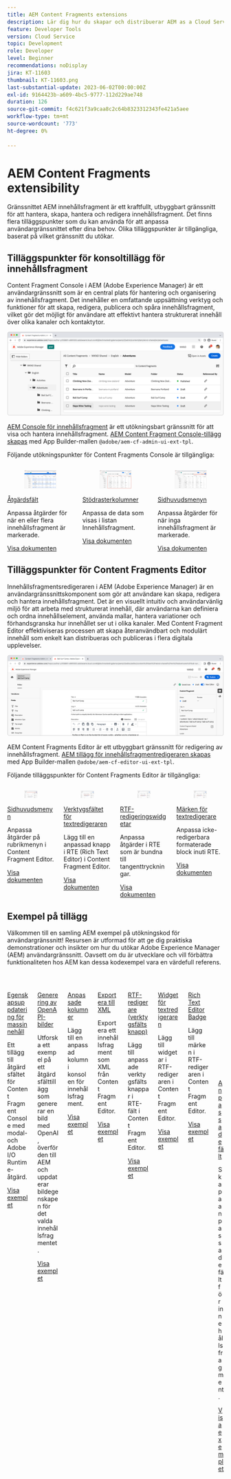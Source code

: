 ```yaml
---
title: AEM Content Fragments extensions
description: Lär dig hur du skapar och distribuerar AEM as a Cloud Service Content Fragment-tillägg
feature: Developer Tools
version: Cloud Service
topic: Development
role: Developer
level: Beginner
recommendations: noDisplay
jira: KT-11603
thumbnail: KT-11603.png
last-substantial-update: 2023-06-02T00:00:00Z
exl-id: 9164423b-a609-4bc5-9777-112d229ae748
duration: 126
source-git-commit: f4c621f3a9caa8c2c64b8323312343fe421a5aee
workflow-type: tm+mt
source-wordcount: '773'
ht-degree: 0%

---
```


# AEM Content Fragments extensibility

Gränssnittet AEM innehållsfragment är ett kraftfullt, utbyggbart gränssnitt för att hantera, skapa, hantera och redigera innehållsfragment. Det finns flera tilläggspunkter som du kan använda för att anpassa användargränssnittet efter dina behov. Olika tilläggspunkter är tillgängliga, baserat på vilket gränssnitt du utökar.

## Tilläggspunkter för konsoltillägg för innehållsfragment

Content Fragment Console i AEM (Adobe Experience Manager) är ett användargränssnitt som är en central plats för hantering och organisering av innehållsfragment. Det innehåller en omfattande uppsättning verktyg och funktioner för att skapa, redigera, publicera och spåra innehållsfragment, vilket gör det möjligt för användare att effektivt hantera strukturerat innehåll över olika kanaler och kontaktytor.

![Konsolen för innehållsfragment](./assets/overview/cfc.png)

[AEM Console för innehållsfragment](https://experienceleague.adobe.com/docs/experience-manager-cloud-service/content/sites/administering/content-fragments/content-fragments-console.html) är ett utökningsbart gränssnitt för att visa och hantera innehållsfragment. [AEM Content Fragment Console-tillägg skapas](https://developer.adobe.com/uix/docs/services/aem-cf-console-admin/code-generation) med App Builder-mallen `@adobe/aem-cf-admin-ui-ext-tpl`.

Följande utökningspunkter för Content Fragments Console är tillgängliga:

<div class="columns is-multiline">
      <div class="column is-half-tablet is-half-desktop is-one-third-widescreen" aria-label="Action bar">
        <div class="card" style="height: 100%">
          <div class="card-image">
            <figure class="image is-16by9">
              <a href="https://developer.adobe.com/uix/docs/services/aem-cf-console-admin/api/action-bar/" title="Åtgärdsfält" tabindex="-1" target="_blank" rel="referrer">
                <img class="is-bordered-r-small" src="./assets/overview/cfc-action-bar.png" alt="Åtgärdsfält">
              </a>
            </figure>
          </div>
          <div class="card-content is-padded-small">
            <div class="content">
              <p class="headline is-size-6 has-text-weight-bold"><a href="https://developer.adobe.com/uix/docs/services/aem-cf-console-admin/api/action-bar/" title="Åtgärdsfält" target="_blank" rel="referrer">Åtgärdsfält</a></p>
              <p class="is-size-6">Anpassa åtgärder för när en eller flera innehållsfragment är markerade.</p>
              <a href="https://developer.adobe.com/uix/docs/services/aem-cf-console-admin/api/action-bar/" class="spectrum-Button spectrum-Button--outline spectrum-Button--primary spectrum-Button--sizeM" target="_blank" rel="referrer">
                <span class="spectrum-Button-label has-no-wrap has-text-weight-bold"> Visa dokumenten </span>
              </a>
            </div>
          </div>
        </div>
      </div>
  <div class="column is-half-tablet is-half-desktop is-one-third-widescreen" aria-label="Grid columns">
    <div class="card" style="height: 100%">
      <div class="card-image">
        <figure class="image is-16by9">
          <a href="https://developer.adobe.com/uix/docs/services/aem-cf-console-admin/api/grid-columns/" title="Stödrasterkolumner" tabindex="-1" target="_blank" rel="referrer">
            <img class="is-bordered-r-small" src="./assets/overview/cfc-grid-columns.png" alt="Stödrasterkolumner">
          </a>
        </figure>
      </div>
      <div class="card-content is-padded-small">
        <div class="content">
          <p class="headline is-size-6 has-text-weight-bold"><a href="https://developer.adobe.com/uix/docs/services/aem-cf-console-admin/api/grid-columns/" title="Stödrasterkolumner" target="_blank" rel="referrer">Stödrasterkolumner</a></p>
          <p class="is-size-6">Anpassa de data som visas i listan Innehållsfragment.</p>
          <a href="https://developer.adobe.com/uix/docs/services/aem-cf-console-admin/api/grid-columns/" class="spectrum-Button spectrum-Button--outline spectrum-Button--primary spectrum-Button--sizeM" target="_blank" rel="referrer">
            <span class="spectrum-Button-label has-no-wrap has-text-weight-bold"> Visa dokumenten </span>
          </a>
        </div>
      </div>
    </div>
  </div>
  <div class="column is-half-tablet is-half-desktop is-one-third-widescreen" aria-label="Header menu">
    <div class="card" style="height: 100%">
      <div class="card-image">
        <figure class="image is-16by9">
          <a href="https://developer.adobe.com/uix/docs/services/aem-cf-console-admin/api/header-menu/" title="Sidhuvudsmenyn" tabindex="-1" target="_blank" rel="referrer">
            <img class="is-bordered-r-small" src="./assets/overview/cfc-header-menu.png" alt="Sidhuvudsmenyn">
          </a>
        </figure>
      </div>
      <div class="card-content is-padded-small">
        <div class="content">
          <p class="headline is-size-6 has-text-weight-bold"><a href="https://developer.adobe.com/uix/docs/services/aem-cf-console-admin/api/header-menu/" title="Sidhuvudsmenyn" target="_blank" rel="referrer">Sidhuvudsmenyn</a></p>
          <p class="is-size-6">Anpassa åtgärder för när inga innehållsfragment är markerade.</p>
          <a href="https://developer.adobe.com/uix/docs/services/aem-cf-console-admin/api/header-menu/" class="spectrum-Button spectrum-Button--outline spectrum-Button--primary spectrum-Button--sizeM" target="_blank" rel="referrer">
            <span class="spectrum-Button-label has-no-wrap has-text-weight-bold"> Visa dokumenten </span>
          </a>
        </div>
      </div>
    </div>
  </div>  
</div>

## Tilläggspunkter för Content Fragments Editor

Innehållsfragmentsredigeraren i AEM (Adobe Experience Manager) är en användargränssnittskomponent som gör att användare kan skapa, redigera och hantera innehållsfragment. Det är en visuellt intuitiv och användarvänlig miljö för att arbeta med strukturerat innehåll, där användarna kan definiera och ordna innehållselement, använda mallar, hantera variationer och förhandsgranska hur innehållet ser ut i olika kanaler. Med Content Fragment Editor effektiviseras processen att skapa återanvändbart och modulärt innehåll som enkelt kan distribueras och publiceras i flera digitala upplevelser.

![Redigera innehållsfragment](./assets/overview/cfe.png)

AEM Content Fragments Editor är ett utbyggbart gränssnitt för redigering av innehållsfragment. [AEM tillägg för innehållsfragmentredigeraren skapas](https://developer.adobe.com/uix/docs/services/aem-cf-editor/code-generation/) med App Builder-mallen `@adobe/aem-cf-editor-ui-ext-tpl`.

Följande tilläggspunkter för Content Fragments Editor är tillgängliga:

<div class="columns is-multiline">
    <div class="column is-half-tablet is-half-desktop is-one-third-widescreen" aria-label="Header menu">
      <div class="card" style="height: 100%">
        <div class="card-image">
          <figure class="image is-16by9">
            <a href="https://developer.adobe.com/uix/docs/services/aem-cf-editor/api/header-menu" title="Sidhuvudsmenyn" tabindex="-1" target="_blank" rel="referrer">
              <img class="is-bordered-r-small" src="./assets/overview/cfe-header-menu.png" alt="Sidhuvudsmenyn">
            </a>
          </figure>
        </div>
        <div class="card-content is-padded-small">
          <div class="content">
            <p class="headline is-size-6 has-text-weight-bold"><a href="https://developer.adobe.com/uix/docs/services/aem-cf-editor/api/header-menu/" title="Sidhuvudsmenyn" target="_blank" rel="referrer">Sidhuvudsmenyn</a></p>
            <p class="is-size-6">Anpassa åtgärder på rubrikmenyn i Content Fragment Editor.</p>
            <a href="https://developer.adobe.com/uix/docs/services/aem-cf-editor/api/header-menu" class="spectrum-Button spectrum-Button--outline spectrum-Button--primary spectrum-Button--sizeM" target="_blank" rel="referrer">
              <span class="spectrum-Button-label has-no-wrap has-text-weight-bold"> Visa dokumenten </span>
            </a>
          </div>
        </div>
      </div>
    </div>
  <div class="column is-half-tablet is-half-desktop is-one-third-widescreen" aria-label="Rich Text Editor toolbar">
    <div class="card" style="height: 100%">
      <div class="card-image">
        <figure class="image is-16by9">
          <a href="https://developer.adobe.com/uix/docs/services/aem-cf-editor/api/rte-toolbar/" title="Verktygsfältet för textredigeraren" tabindex="-1" target="_blank" rel="referrer">
            <img class="is-bordered-r-small" src="./assets/overview/cfe-rte-toolbar.png" alt="Verktygsfältet för textredigeraren">
          </a>
        </figure>
      </div>
      <div class="card-content is-padded-small">
        <div class="content">
          <p class="headline is-size-6 has-text-weight-bold"><a href="https://developer.adobe.com/uix/docs/services/aem-cf-editor/api/rte-toolbar/" title="Verktygsfältet för textredigeraren"  target="_blank" rel="referrer">Verktygsfältet för textredigeraren</a></p>
          <p class="is-size-6">Lägg till en anpassad knapp i RTE (Rich Text Editor) i Content Fragment Editor.</p>
          <a href="https://developer.adobe.com/uix/docs/services/aem-cf-editor/api/rte-toolbar/" class="spectrum-Button spectrum-Button--outline spectrum-Button--primary spectrum-Button--sizeM" target="_blank" rel="referrer">
            <span class="spectrum-Button-label has-no-wrap has-text-weight-bold"> Visa dokumenten </span>
          </a>
        </div>
      </div>
    </div>
  </div>

<div class="column is-half-tablet is-half-desktop is-one-third-widescreen" aria-label="Rich Text Editor widgets">
    <div class="card" style="height: 100%">
      <div class="card-image">
        <figure class="image is-16by9">
          <a href="https://developer.adobe.com/uix/docs/services/aem-cf-editor/api/rte-widgets/" title="RTF-redigeringswidgetar" tabindex="-1"  target="_blank" rel="referrer">
            <img class="is-bordered-r-small" src="./assets/overview/cfe-rte-widgets.png" alt="RTF-redigeringswidgetar">
          </a>
        </figure>
      </div>
      <div class="card-content is-padded-small">
        <div class="content">
          <p class="headline is-size-6 has-text-weight-bold"><a href="https://developer.adobe.com/uix/docs/services/aem-cf-editor/api/rte-widgets/" title="RTF-redigeringswidgetar" target="_blank" rel="referrer">RTF-redigeringswidgetar</a></p>
          <p class="is-size-6">Anpassa åtgärder i RTE som är bundna till tangenttryckningar.</p>
          <a href="https://developer.adobe.com/uix/docs/services/aem-cf-editor/api/rte-widgets/" class="spectrum-Button spectrum-Button--outline spectrum-Button--primary spectrum-Button--sizeM" target="_blank" rel="referrer">
            <span class="spectrum-Button-label has-no-wrap has-text-weight-bold"> Visa dokumenten </span>
          </a>
        </div>
      </div>
    </div>
  </div>
  <div class="column is-half-tablet is-half-desktop is-one-third-widescreen" aria-label="Rich Text Editor badges">
    <div class="card" style="height: 100%">
      <div class="card-image">
        <figure class="image is-16by9">
          <a href="https://developer.adobe.com/uix/docs/services/aem-cf-editor/api/rte-badges/" title="Märken för textredigerare" tabindex="-1" target="_blank" rel="referrer">
            <img class="is-bordered-r-small" src="./assets/overview/cfe-rte-badges.png" alt="Märken för textredigerare">
          </a>
        </figure>
      </div>
      <div class="card-content is-padded-small">
        <div class="content">
          <p class="headline is-size-6 has-text-weight-bold"><a href="https://developer.adobe.com/uix/docs/services/aem-cf-editor/api/rte-badges/ " title="Märken för textredigerare" target="_blank" rel="referrer">Märken för textredigerare</a></p>
          <p class="is-size-6">Anpassa icke-redigerbara formaterade block inuti RTE.</p>
          <a href="https://developer.adobe.com/uix/docs/services/aem-cf-editor/api/rte-badges/" class="spectrum-Button spectrum-Button--outline spectrum-Button--primary spectrum-Button--sizeM" target="_blank" rel="referrer">
            <span class="spectrum-Button-label has-no-wrap has-text-weight-bold"> Visa dokumenten </span>
          </a>
        </div>
      </div>
    </div>
  </div>
</div>

## Exempel på tillägg

Välkommen till en samling AEM exempel på utökningskod för användargränssnitt! Resursen är utformad för att ge dig praktiska demonstrationer och insikter om hur du utökar Adobe Experience Manager (AEM) användargränssnitt. Oavsett om du är utvecklare och vill förbättra funktionaliteten hos AEM kan dessa kodexempel vara en värdefull referens.

<div class="columns is-multiline">
  <div class="column is-half-tablet is-half-desktop is-one-third-widescreen" aria-label="Bulk property update">
    <div class="card" style="height: 100%">
      <div class="card-image">
        <figure class="image is-16by9">
          <a href="./examples/console-bulk-property-update.md" title="Uppdatering av massegenskap" tabindex="-1">
            <img class="is-bordered-r-small" src="./assets/../examples/assets/bulk-property-update/card.png" alt="Uppdatering av massegenskap">
          </a>
        </figure>
      </div>
      <div class="card-content is-padded-small">
        <div class="content">
          <p class="headline is-size-6 has-text-weight-bold"><a href="./examples/console-bulk-property-update.md" title="Uppdatering av massegenskap">Egenskapsuppdatering för massinnehåll</a></p>
          <p class="is-size-6">Ett tillägg till åtgärdsfältet för Content Fragment Console med modal- och Adobe I/O Runtime-åtgärd.</p>
          <a href="./examples/console-bulk-property-update.md" class="spectrum-Button spectrum-Button--outline spectrum-Button--primary spectrum-Button--sizeM">
            <span class="spectrum-Button-label has-no-wrap has-text-weight-bold"> Visa exemplet </span>
          </a>
        </div>
      </div>
    </div>
  </div>
  <div class="column is-half-tablet is-half-desktop is-one-third-widescreen" aria-label="OpenAI-based image generation and upload to AEM extension">
        <div class="card" style="height: 100%">
            <div class="card-image">
                <figure class="image is-16by9">
                    <a href="./examples/console-image-generation-and-image-upload.md" title="OpenAI-baserad bildgenerering och överföring till AEM" tabindex="-1">
                        <img class="is-bordered-r-small" src="./examples/assets/digital-image-generation/card.png" alt="OpenAI-baserad bildgenerering och överföring till AEM">
                    </a>
                </figure>
            </div>
            <div class="card-content is-padded-small">
                <div class="content">
                    <p class="headline is-size-6 has-text-weight-bold"><a href="./examples/console-image-generation-and-image-upload.md" title="OpenAI-baserad bildgenerering och överföring till AEM">Generering av OpenAPI-bilder</a></p>
                    <p class="is-size-6">Utforska ett exempel på ett åtgärdsfälttillägg som genererar en bild med OpenAI, överför den till AEM och uppdaterar bildegenskapen för det valda innehållsfragmentet.</p>
                    <a href="./examples/console-image-generation-and-image-upload.md" class="spectrum-Button spectrum-Button--outline spectrum-Button--primary spectrum-Button--sizeM">
                        <span class="spectrum-Button-label has-no-wrap has-text-weight-bold"> Visa exemplet </span>
                    </a>
                </div>
            </div>
        </div>
    </div>    
  <div class="column is-half-tablet is-half-desktop is-one-third-widescreen" aria-label="Custom columns">
    <div class="card" style="height: 100%">
      <div class="card-image">
        <figure class="image is-16by9">
          <a href="./examples/custom-grid-columns.md" title="Anpassade kolumner" tabindex="-1">
            <img class="is-bordered-r-small" src="./examples/assets/custom-grid-columns/card.png" alt="Anpassade kolumner">
          </a>
        </figure>
      </div>
      <div class="card-content is-padded-small">
        <div class="content">
          <p class="headline is-size-6 has-text-weight-bold"><a href="./examples/custom-grid-columns.md" title="Anpassade kolumner">Anpassade kolumner</a></p>
          <p class="is-size-6">Lägg till en anpassad kolumn i konsolen för innehållsfragment.</p>
          <a href="./examples/custom-grid-columns.md" class="spectrum-Button spectrum-Button--outline spectrum-Button--primary spectrum-Button--sizeM">
            <span class="spectrum-Button-label has-no-wrap has-text-weight-bold"> Visa exemplet </span>
          </a>
        </div>
      </div>
    </div>
  </div>    
  <div class="column is-half-tablet is-half-desktop is-one-third-widescreen" aria-label="Export to XML">
    <div class="card" style="height: 100%">
      <div class="card-image">
        <figure class="image is-16by9">
          <a href="./examples/editor-export-to-xml.md" title="Exportera till XML" tabindex="-1">
            <img class="is-bordered-r-small" src="./examples/assets/export-to-xml/card.png" alt="Exportera till XML">
          </a>
        </figure>
      </div>
      <div class="card-content is-padded-small">
        <div class="content">
          <p class="headline is-size-6 has-text-weight-bold"><a href="./examples/editor-export-to-xml.md" title="Exportera till XML">Exportera till XML</a></p>
          <p class="is-size-6">Exportera ett innehållsfragment som XML från Content Fragment Editor.</p>
          <a href="./examples/editor-export-to-xml.md" class="spectrum-Button spectrum-Button--outline spectrum-Button--primary spectrum-Button--sizeM">
            <span class="spectrum-Button-label has-no-wrap has-text-weight-bold"> Visa exemplet </span>
          </a>
        </div>
      </div>
    </div>
  </div>    
  <div class="column is-half-tablet is-half-desktop is-one-third-widescreen" aria-label="Rich Text Editor toolbar button">
    <div class="card" style="height: 100%">
      <div class="card-image">
        <figure class="image is-16by9">
          <a href="./examples/editor-rte-toolbar.md" title="RTF-redigerare (verktygsfältsknapp)" tabindex="-1">
            <img class="is-bordered-r-small" src="./examples/assets/rte/rte-toolbar-card.png" alt="RTF-redigerare (verktygsfältsknapp)">
          </a>
        </figure>
      </div>
      <div class="card-content is-padded-small">
        <div class="content">
          <p class="headline is-size-6 has-text-weight-bold"><a href="./examples/editor-rte-toolbar.md" title="RTF-redigerare (verktygsfältsknapp)">RTF-redigerare (verktygsfältsknapp)</a></p>
          <p class="is-size-6">Lägg till anpassade verktygsfältsknappar i RTE-fält i Content Fragment Editor.</p>
          <a href="./examples/editor-rte-toolbar.md" class="spectrum-Button spectrum-Button--outline spectrum-Button--primary spectrum-Button--sizeM">
            <span class="spectrum-Button-label has-no-wrap has-text-weight-bold"> Visa exemplet </span>
          </a>
        </div>
      </div>
    </div>
  </div>   
  <div class="column is-half-tablet is-half-desktop is-one-third-widescreen" aria-label="Rich Text Editor Widget">
    <div class="card" style="height: 100%">
      <div class="card-image">
        <figure class="image is-16by9">
          <a href="./examples/editor-rte-widget.md" title="Widget för textredigeraren" tabindex="-1">
            <img class="is-bordered-r-small" src="./examples/assets/rte/rte-widget-card.png" alt="Widget för textredigeraren">
          </a>
        </figure>
      </div>
      <div class="card-content is-padded-small">
        <div class="content">
          <p class="headline is-size-6 has-text-weight-bold"><a href="./examples/editor-rte-toolbar.md" title="Widget för textredigeraren">Widget för textredigeraren</a></p>
          <p class="is-size-6">Lägg till widgetar i RTF-redigeraren i Content Fragment Editor.</p>
          <a href="./examples/editor-rte-widget.md" class="spectrum-Button spectrum-Button--outline spectrum-Button--primary spectrum-Button--sizeM">
            <span class="spectrum-Button-label has-no-wrap has-text-weight-bold"> Visa exemplet </span>
          </a>
        </div>
      </div>
    </div>
  </div>   
  <div class="column is-half-tablet is-half-desktop is-one-third-widescreen" aria-label="Rich Text Editor Badge">
    <div class="card" style="height: 100%">
      <div class="card-image">
        <figure class="image is-16by9">
          <a href="./examples/editor-rte-badges.md" title="Rich Text Editor Badge" tabindex="-1">
            <img class="is-bordered-r-small" src="./examples/assets/rte/rte-badge-card.png" alt="Rich Text Editor Badge">
          </a>
        </figure>
      </div>
      <div class="card-content is-padded-small">
        <div class="content">
          <p class="headline is-size-6 has-text-weight-bold"><a href="./examples/editor-rte-badges.md" title="Rich Text Editor Badge">Rich Text Editor Badge</a></p>
          <p class="is-size-6">Lägg till märken i RTF-redigeraren i Content Fragment Editor.</p>
          <a href="./examples/editor-rte-badges.md" class="spectrum-Button spectrum-Button--outline spectrum-Button--primary spectrum-Button--sizeM">
            <span class="spectrum-Button-label has-no-wrap has-text-weight-bold"> Visa exemplet </span>
          </a>
        </div>
      </div>
    </div>
  </div>

<div class="column is-half-tablet is-half-desktop is-one-third-widescreen" aria-label="Custom fields">
    <div class="card" style="height: 100%">
      <div class="card-image">
        <figure class="image is-16by9">
          <a href="./examples/editor-custom-field.md" title="Anpassade fält" tabindex="-1">
            <img class="is-bordered-r-small" src="https://video.tv.adobe.com/v/3427585?format=jpeg" alt="Anpassade fält">
          </a>
        </figure>
      </div>
      <div class="card-content is-padded-small">
        <div class="content">
          <p class="headline is-size-6 has-text-weight-bold"><a href="./examples/editor-custom-field.md" title="Anpassade fält">Anpassade fält</a></p>
          <p class="is-size-6">Skapa anpassade fält för innehållsfragment.</p>
          <a href="./examples/editor-custom-field.md" class="spectrum-Button spectrum-Button--outline spectrum-Button--primary spectrum-Button--sizeM">
            <span class="spectrum-Button-label has-no-wrap has-text-weight-bold"> Visa exemplet </span>
          </a>
        </div>
      </div>
    </div>
  </div> 
</div>
